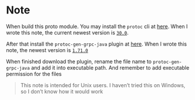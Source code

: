 # Note

When build this proto module. You may install the `protoc` cli at [here](https://github.com/protocolbuffers/protobuf/releases). When I wrote this note, the current newest version is [`30.0`](https://github.com/protocolbuffers/protobuf/releases/tag/30.0).

After that install the `protoc-gen-grpc-java` plugin at [here](https://repo1.maven.org/maven2/io/grpc/protoc-gen-grpc-java/). When I wrote this note, the newest version is [`1.71.0`](https://repo1.maven.org/maven2/io/grpc/protoc-gen-grpc-java/1.71.0/protoc-gen-grpc-java-1.71.0-linux-x86_64.exe)

When finished download the plugin, rename the file name to `protoc-gen-grpc-java` and add it into executable path. And remember to add executable permission for the files

> This note is intended for Unix users. I haven’t tried this on Windows, so I don’t know how it would work
